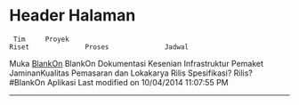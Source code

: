 # Header Halaman
     Tim     Proyek                                                                       Riset              Proses              Jadwal
Muka [BlankOn](/BlankOn.md) BlankOn Dokumentasi Kesenian Infrastruktur Pemaket JaminanKualitas Pemasaran dan      Lokakarya Rilis  Spesifikasi? Rilis? ​#BlankOn
                                                                                          Aplikasi
Last modified on 10/04/2014 11:07:55 PM

---
 


